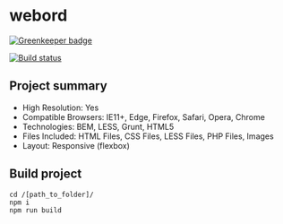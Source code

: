 # webord

[![Greenkeeper badge](https://badges.greenkeeper.io/rogatnev-nikita/webord.svg)](https://greenkeeper.io/)

[![Build status][travis-image]][travis-url]

## Project summary
* High Resolution: Yes
* Compatible Browsers: IE11+, Edge, Firefox, Safari, Opera, Chrome
* Technologies: BEM, LESS, Grunt, HTML5
* Files Included: HTML Files, CSS Files, LESS Files, PHP Files, Images
* Layout: Responsive (flexbox)

## Build project
	cd /[path_to_folder]/
	npm i  
	npm run build

[travis-image]: https://travis-ci.org/rogatnev-nikita/webord.github.io.svg?branch=master
[travis-url]: https://travis-ci.org/rogatnev-nikita/webord.github.io
